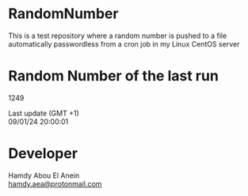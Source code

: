 # RandomNumber    
This is a test repository where a random number is pushed to a file automatically passwordless from a cron job in my Linux CentOS server    
# Random Number of the last run   
1249
      
Last update (GMT +1)    
09/01/24 20:00:01
# Developer    
Hamdy Abou El Anein   
hamdy.aea@protonmail.com

